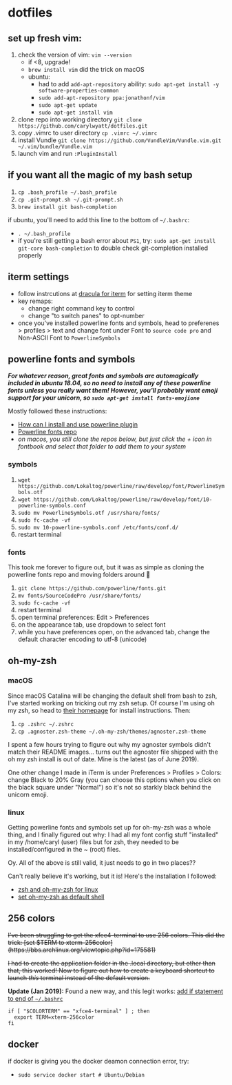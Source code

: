 # dotfiles

## set up fresh vim:
1. check the version of vim: `vim --version`
   * if <8, upgrade!
   * `brew install vim` did the trick on macOS
   * ubuntu:
     * had to add `add-apt-repository` ability: `sudo apt-get install -y software-properties-common`
     * `sudo add-apt-repository ppa:jonathonf/vim`
     * `sudo apt-get update`
     * `sudo apt-get install vim`
1. clone repo into working directory `git clone https://github.com/carylwyatt/dotfiles.git`
1. copy .vimrc to user directory `cp .vimrc ~/.vimrc`
1. install Vundle `git clone https://github.com/VundleVim/Vundle.vim.git ~/.vim/bundle/Vundle.vim`
1. launch vim and run `:PluginInstall` 

## if you want all the magic of my bash setup
1. `cp .bash_profile ~/.bash_profile`
1. `cp .git-prompt.sh ~/.git-prompt.sh`
1. `brew install git bash-completion`

if ubuntu, you'll need to add this line to the bottom of `~/.bashrc`:
* `. ~/.bash_profile`
* if you're still getting a bash error about `PS1`, try: `sudo apt-get install git-core bash-completion` to double check git-completion installed properly

## iterm settings

- follow instrcutions at [dracula for iterm](https://draculatheme.com/iterm/) for setting iterm theme
- key remaps:
  - change right command key to control
  - change "to switch panes" to opt-number
- once you've installed powerline fonts and symbols, head to preferenes > profiles > text and change font under Font to `source code pro` and Non-ASCII Font to `PowerlineSymbols`

## powerline fonts and symbols

***For whatever reason, great fonts and symbols are automagically included in ubuntu 18.04, so no need to install any of these powerline fonts unless you really want them! However, you'll probably want emoji support for your unicorn, so `sudo apt-get install fonts-emojione`***

Mostly followed these instructions: 
- [How can I install and use powerline plugin](https://askubuntu.com/questions/283908/how-can-i-install-and-use-powerline-plugin)
- [Powerline fonts repo](https://github.com/powerline/fonts)
- *on macos, you still clone the repos below, but just click the + icon in fontbook and select that folder to add them to your system*

### symbols
1. `wget https://github.com/Lokaltog/powerline/raw/develop/font/PowerlineSymbols.otf`
1. `wget https://github.com/Lokaltog/powerline/raw/develop/font/10-powerline-symbols.conf`
1. `sudo mv PowerlineSymbols.otf /usr/share/fonts/`
1. `sudo fc-cache -vf`
1. `sudo mv 10-powerline-symbols.conf /etc/fonts/conf.d/`
1. restart terminal

### fonts
This took me forever to figure out, but it was as simple as cloning the powerline fonts repo and moving folders around :shrug:

1. `git clone https://github.com/powerline/fonts.git`
1. `mv fonts/SourceCodePro /usr/share/fonts/`
1. `sudo fc-cache -vf`
1. restart terminal
1. open terminal preferences: Edit > Preferences
1. on the appearance tab, use dropdown to select font
1. while you have preferences open, on the advanced tab, change the default character encoding to utf-8 (unicode)

## oh-my-zsh

### macOS

Since macOS Catalina will be changing the default shell from bash to zsh, I've started working on tricking out my zsh setup. Of course I'm using oh my zsh, so head to [their homepage](https://ohmyz.sh) for install instructions. Then:

1. `cp .zshrc ~/.zshrc`
1. `cp .agnoster.zsh-theme ~/.oh-my-zsh/themes/agnoster.zsh-theme`

I spent a few hours trying to figure out why my agnoster symbols didn't match their README images... turns out the agnoster file shipped with the oh my zsh install is out of date. Mine is the latest (as of June 2019).

One other change I made in iTerm is under Preferences > Profiles > Colors: change Black to 20% Gray (you can choose this options when you click on the black square under "Normal") so it's not so starkly black behind the unicorn emoji.

### linux

Getting powerline fonts and symbols set up for oh-my-zsh was a whole thing, and I finally figured out why: I had all my font config stuff "installed" in my /home/caryl (user) files but for zsh, they needed to be installed/configured in the ~ (root) files. 

Oy. All of the above is still valid, it just needs to go in two places??

Can't really believe it's working, but it is! Here's the installation I followed:
- [zsh and oh-my-zsh for linux](https://www.howtoforge.com/tutorial/how-to-setup-zsh-and-oh-my-zsh-on-linux/)
- [set oh-my-zsh as default shell](https://medium.com/denix-daily/how-to-set-oh-my-zsh-as-a-default-shell-in-ubuntu14-04-bd2524fd7144)

## 256 colors

<del>
I've been struggling to get the xfce4-terminal to use 256 colors. This did the trick: [set $TERM to xterm-256color](https://bbs.archlinux.org/viewtopic.php?id=175581)</del>

<del>I had to create the application folder in the .local directory, but other than that, this worked! Now to figure out how to create a keyboard shortcut to launch *this* terminal instead of the default version.
</del>

**Update (Jan 2019):** Found a new way, and this legit works: [add if statement to end of `~/.bashrc`](https://stackoverflow.com/questions/19327836/why-am-i-seeing-only-8-colors-in-terminal-xfce-terminal)

```
if [ "$COLORTERM" == "xfce4-terminal" ] ; then
  export TERM=xterm-256color
fi
``` 

## docker

if docker is giving you the docker deamon connection error, try:
* `sudo service docker start # Ubuntu/Debian`
